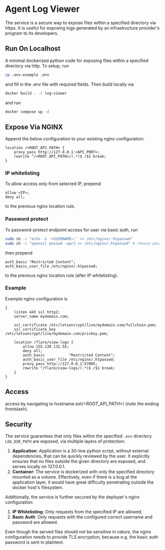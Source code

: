 # Agent Log Viewer

The service is a secure way to expose files within a specified directory via https. It is useful for exposing logs generated by an infrastructure provider's program to its developers.

## Run On Localhost

A minimal dockerized python code for exposing files within a specified directory via http. To setup, run

```bash
cp .env.example .env
```

and fill in the .env file with required fields. Then build locally via

```bash
docker build . -t log-viewer
```

and run

```bash
docker compose up -d
```

## Expose Via NGINX

Append the below configuration to your existing nginx configuration:

```text
location /<ROOT_API_PATH> {
    proxy_pass http://127.0.0.1:<API_PORT>;
    rewrite ^/<ROOT_API_PATH>/(.*)$ /$1 break;
}
```

### IP whitelisting

To allow access only from selected IP, prepend

```text
allow <IP>;
deny all;
```

to the previous nginx location rule.

### Password protect

To password-protect endpoint access for user <USERNAME> via basic auth, run

```bash
sudo sh -c "echo -n '<USERNAME>:' >> /etc/nginx/.htpasswd"
sudo sh -c "openssl passwd -apr1 >> /etc/nginx/.htpasswd" # choose password
```

then prepend

```text
auth_basic "Restricted Content";
auth_basic_user_file /etc/nginx/.htpasswd;
```

to the previous nginx location rule (after IP whitelisting).

### Example

Example nginx configuration is

```text
{
    listen 443 ssl http2;
    server_name mydomain.com;

    ssl_certificate /etc/letsencrypt/live/mydomain.com/fullchain.pem;
    ssl_certificate_key /etc/letsencrypt/live/mydomain.com/privkey.pem;

    location /flare/view-logs {
        allow 155.130.131.55;
        deny all;
        auth_basic           "Restricted Content";
        auth_basic_user_file /etc/nginx/.htpasswd;
        proxy_pass http://127.0.0.1:57005;
        rewrite ^/flare/view-logs/(.*)$ /$1 break;
    }
}
```

## Access

access by navigating to hostname.ext/<ROOT_API_PATH>/ (note the ending frontslash).

## Security

The service guarantees that only files within the specified `.env` directory `LOG_DIR_PATH` are exposed, via multiple layers of protection:

1. **Application**: Application is a 30-line python script, without external dependencies, that can be quickly reviewed by the user. It explicitly ensures that no files outside the given directory are exposed, and serves locally on 127.0.0.1.
1. **Container**: The service is dockerized with only the specified directory mounted as a volume. Effectively, even if there is a bug at the application layer, it would have great difficulty penetrating outside the docker host's filesystem.

Additionally, the service is further secured by the deployer's nginx configuration:

1. **IP Whitelisting**: Only requests from the specified IP are allowed,
1. **Basic Auth**: Only requests with the configured correct username and password are allowed.

Even though the served files should not be sensitive in nature, the nginx configuration needs to provide TLS encryption, because e.g. the basic auth password is sent in plaintext.